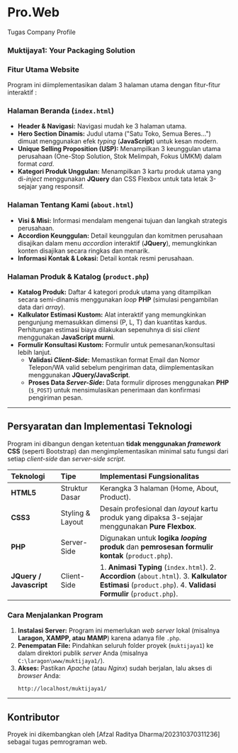 # Pro.Web
Tugas Company Profile

 ### Muktijaya1: Your Packaging Solution
 ### Fitur Utama Website

Program ini diimplementasikan dalam 3 halaman utama dengan fitur-fitur interaktif :

### Halaman Beranda (`index.html`)

  * **Header & Navigasi:** Navigasi mudah ke 3 halaman utama.
  * **Hero Section Dinamis:** Judul utama ("Satu Toko, Semua Beres...") dimuat menggunakan efek *typing* (**JavaScript**) untuk kesan modern.
  * **Unique Selling Proposition (USP):** Menampilkan 3 keunggulan utama perusahaan (One-Stop Solution, Stok Melimpah, Fokus UMKM) dalam format *card*.
  * **Kategori Produk Unggulan:** Menampilkan 3 kartu produk utama yang di-*inject* menggunakan **JQuery** dan CSS Flexbox untuk tata letak 3-sejajar yang responsif.

### Halaman Tentang Kami (`about.html`)

  * **Visi & Misi:** Informasi mendalam mengenai tujuan dan langkah strategis perusahaan.
  * **Accordion Keunggulan:** Detail keunggulan dan komitmen perusahaan disajikan dalam menu *accordion* interaktif (**JQuery**), memungkinkan konten disajikan secara ringkas dan menarik.
  * **Informasi Kontak & Lokasi:** Detail kontak resmi perusahaan.

### Halaman Produk & Katalog (`product.php`)

  * **Katalog Produk:** Daftar 4 kategori produk utama yang ditampilkan secara semi-dinamis menggunakan *loop* **PHP** (simulasi pengambilan data dari *array*).
  * **Kalkulator Estimasi Kustom:** Alat interaktif yang memungkinkan pengunjung memasukkan dimensi (P, L, T) dan kuantitas kardus. Perhitungan estimasi biaya dilakukan sepenuhnya di sisi *client* menggunakan **JavaScript murni**.
  * **Formulir Konsultasi Kustom:** Formulir untuk pemesanan/konsultasi lebih lanjut.
      * **Validasi *Client-Side*:** Memastikan format Email dan Nomor Telepon/WA valid sebelum pengiriman data, diimplementasikan menggunakan **JQuery/JavaScript**.
      * **Proses Data *Server-Side*:** Data formulir diproses menggunakan **PHP** (`$_POST`) untuk mensimulasikan penerimaan dan konfirmasi pengiriman pesan.

-----

##  Persyaratan dan Implementasi Teknologi

Program ini dibangun dengan ketentuan **tidak menggunakan *framework* CSS** (seperti Bootstrap) dan mengimplementasikan minimal satu fungsi dari setiap *client-side* dan *server-side script*.

| Teknologi | Tipe | Implementasi Fungsionalitas |
| :--- | :--- | :--- |
| **HTML5** | Struktur Dasar | Kerangka 3 halaman (Home, About, Product). |
| **CSS3** | Styling & Layout | Desain profesional dan *layout* kartu produk yang dipaksa 3-sejajar menggunakan **Pure Flexbox**. |
| **PHP** | Server-Side | Digunakan untuk **logika *looping* produk** dan **pemrosesan formulir kontak** (`product.php`). |
| **JQuery / Javascript** | Client-Side | 1. **Animasi Typing** (`index.html`). 2. **Accordion** (`about.html`). 3. **Kalkulator Estimasi** (`product.php`). 4. **Validasi Formulir** (`product.php`). |

### Cara Menjalankan Program

1.  **Instalasi Server:** Program ini memerlukan *web server* lokal (misalnya **Laragon, XAMPP, atau MAMP**) karena adanya file `.php`.
2.  **Penempatan File:** Pindahkan seluruh folder proyek (`muktijaya1`) ke dalam direktori publik *server* Anda (misalnya `C:\laragon\www/muktijaya1/`).
3.  **Akses:** Pastikan *Apache* (atau *Nginx*) sudah berjalan, lalu akses di *browser* Anda:
    ```
    http://localhost/muktijaya1/
    ```

-----

## Kontributor

Proyek ini dikembangkan oleh [Afzal Raditya Dharma/202310370311236] sebagai tugas pemrograman web.
